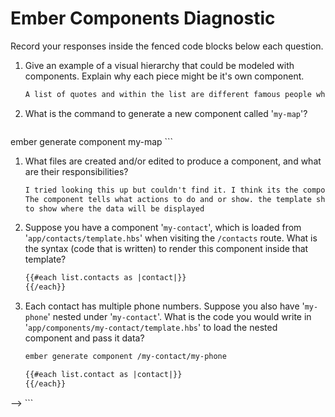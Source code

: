 # Ember Components Diagnostic

Record your responses inside the fenced code blocks below each question.

1.  Give an example of a visual hierarchy that could be modeled with components. Explain why each piece might be it's own component.

    ```md
    A list of quotes and within the list are different famous people who have quotes so say winston churchill's quotes are a component within the quotes component.
    ```

1.  What is the command to generate a new component called '`my-map`'?

    ```sh
ember generate component my-map
    ```

1.  What files are created and/or edited to produce a component, and what are their responsibilities?

    ```md
    I tried looking this up but couldn't find it. I think its the component file & template file are created, & the route is updated.
    The component tells what actions to do and or show. the template shows what will be on the front end. the route is updated in order
    to show where the data will be displayed
    ```

1.  Suppose you have a component '`my-contact`', which is loaded from
    '`app/contacts/template.hbs`' when visiting the `/contacts` route. What is
    the syntax (code that is written) to render this component inside that template?

    ```html
    {{#each list.contacts as |contact|}}
    {{/each}}
    ```

1.  Each contact has multiple phone numbers. Suppose you also have '`my-phone`'
    nested under '`my-contact`'. What is the code you would write in
    '`app/components/my-contact/template.hbs`' to load the nested component and
    pass it data?

    ```html
    ember generate component /my-contact/my-phone

    {{#each list.contact as |contact|}}
    {{/each}}


  -->
    ```
